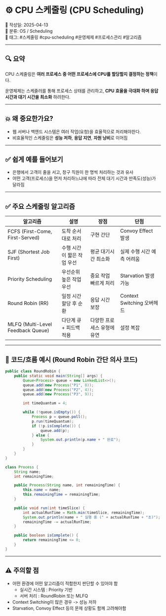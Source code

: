 # ⚙️ CPU 스케줄링 (CPU Scheduling)

📅 작성일: 2025-04-13  
📂 분류: OS / Scheduling  
🔖 태그: #스케줄링 #cpu-scheduling #운영체제 #프로세스관리 #알고리즘

---

## 🔍 요약

CPU 스케줄링은 **여러 프로세스 중 어떤 프로세스에 CPU를 할당할지 결정하는 정책**이다.

운영체제는 스케줄러를 통해 프로세스 상태를 관리하고, **CPU 효율을 극대화 하며 응답 시간과 대기 시간을 최소화** 하려한다.

---

## 💥 왜 중요한가요?

- 웹 서버나 백엔드 시스템은 여러 작업(요청)을 효율적으로 처리해야한다.
- 비효율적인 스케줄링은 **성능 저하**, **응답 지연**, **자원 낭비**로 이어짐

---

## ✅ 쉽게 예를 들어보기

- 은행에서 고객이 줄을 서고, 창구 직원이 한 명씩 처리하는 것과 유사
- 어떤 고객(프로세스)을 먼저 처리하느냐에 따라 전체 대기 시간과 만족도(성능)가 달라짐

---


## ✅ 주요 스케줄링 알고리즘

| 알고리즘 | 설명 | 장점 | 단점 |
|----------|------|------|------|
| FCFS (First-Come, First-Served) | 도착 순서대로 처리 | 구현 간단 | Convoy Effect 발생 |
| SJF (Shortest Job First) | 수행 시간이 짧은 작업 우선 | 평균 대기시간 최소화 | 실제 수행 시간 예측 어려움 |
| Priority Scheduling | 우선순위 높은 작업 우선 | 중요 작업 빠르게 처리 | Starvation 발생 가능 |
| Round Robin (RR) | 일정 시간 할당 후 순환 | 응답 시간 보장 | Context Switching 오버헤드 |
| MLFQ (Multi-Level Feedback Queue) | 다단계 큐 + 피드백 적용 | 다양한 프로세스 유형에 유연 | 설정 복잡 |

---

## 🧪 코드/흐름 예시 (Round Robin 간단 의사 코드)

```java
public class RoundRobin {
    public static void main(String[] args) {
        Queue<Process> queue = new LinkedList<>();
        queue.add(new Process("P1", 8));
        queue.add(new Process("P2", 4));
        queue.add(new Process("P3", 9));

        int timeQuantum = 4;

        while (!queue.isEmpty()) {
            Process p = queue.poll();
            p.run(timeQuantum);
            if (!p.isComplete()) {
                queue.add(p);
            } else {
                System.out.println(p.name + " 완료");
            }
        }
    }
}

class Process {
    String name;
    int remainingTime;

    public Process(String name, int remainingTime) {
        this.name = name;
        this.remainingTime = remainingTime;
    }

    public void run(int timeSlice) {
        int actualRunTime = Math.min(timeSlice, remainingTime);
        System.out.println(name + " 실행 중 (" + actualRunTime + "초)");
        remainingTime -= actualRunTime;
    }

    public boolean isComplete() {
        return remainingTime <= 0;
    }
}
```

---

## ⚠️ 주의할 점

- 어떤 환경에 어떤 알고리즘이 적합한지 판단할 수 있어야 함
    - 실시간 시스템 : Priority 기반
    - 서버 처리 : RoundRobin 또는 MLFQ
- Context Switching이 많은 경우 -> 성능 저하
- Starvation, Convoy Effect 등의 문제 상황도 함께 고려해야함